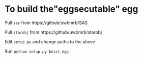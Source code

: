 # To build the"eggsecutable" egg

Pull `sas` from https://github/uwbmrb/SAS

Pull `starobj` from https://github/uwbmrb/starobj

Edit `setup.py` and change paths to the above

Run `python setup.py bdist_egg`
